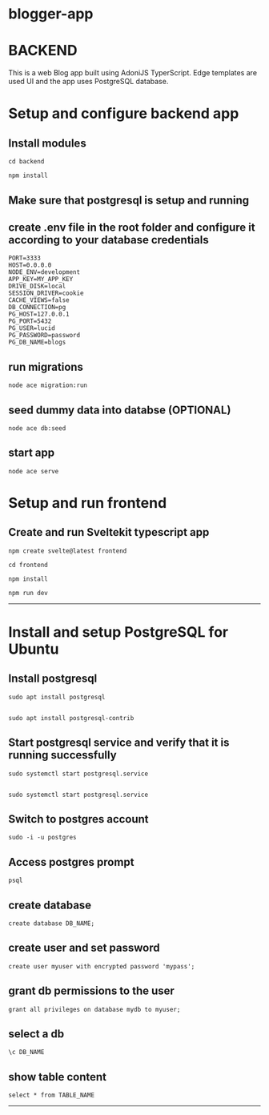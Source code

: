 # blogger-app

# BACKEND

This is a web Blog app built using AdoniJS TyperScript. Edge templates are used UI and the app uses PostgreSQL database.

# Setup and configure backend app

## Install modules

    cd backend

    npm install

## Make sure that postgresql is setup and running

## create .env file in the root folder and configure it according to your database credentials

    PORT=3333
    HOST=0.0.0.0
    NODE_ENV=development
    APP_KEY=MY_APP_KEY
    DRIVE_DISK=local
    SESSION_DRIVER=cookie
    CACHE_VIEWS=false
    DB_CONNECTION=pg
    PG_HOST=127.0.0.1
    PG_PORT=5432
    PG_USER=lucid
    PG_PASSWORD=password
    PG_DB_NAME=blogs

## run migrations

    node ace migration:run

## seed dummy data into databse (OPTIONAL)

    node ace db:seed

## start app

    node ace serve

# Setup and run frontend

## Create and run Sveltekit typescript app

    npm create svelte@latest frontend

    cd frontend

    npm install

    npm run dev

-------

# Install and setup PostgreSQL for Ubuntu

## Install postgresql
 
    sudo apt install postgresql

    
    sudo apt install postgresql-contrib
  
## Start postgresql service and verify that it is running successfully
 
    sudo systemctl start postgresql.service

    
    sudo systemctl start postgresql.service

## Switch to postgres account
 
    sudo -i -u postgres

## Access postgres prompt
 
    psql

## create database
 
    create database DB_NAME;

## create user and set password
 
    create user myuser with encrypted password 'mypass';

## grant db permissions to the user
  
    grant all privileges on database mydb to myuser;

## select a db
 
    \c DB_NAME

## show table content
 
    select * from TABLE_NAME
-------



    